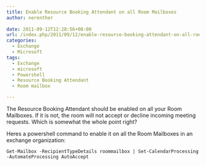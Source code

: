```yaml
---
title: Enable Resource Booking Attendant on all Room Mailboxes
author: nerenther
 
date: 2011-09-12T12:28:56+00:00
url: /index.php/2011/09/12/enable-resource-booking-attendant-on-all-room-mailboxes/
categories:
  - Exchange
  - Microsoft
tags:
  - Exchange
  - microsoft
  - Powershell
  - Resource Booking Attendant
  - Room mailbox

---
```

The Resource Booking Attendant should be enabled on all your Room Mailboxes. If it is not, the room will not accept or decline incoming meeting requests. Which is somewhat the whole point right?

Heres a powershell command to enable it on all the Room Mailboxes in an exchange organization:

 ```
 Get-Mailbox -RecipientTypeDetails roommailbox | Set-CalendarProcessing -AutomateProcessing AutoAccept 
 ```